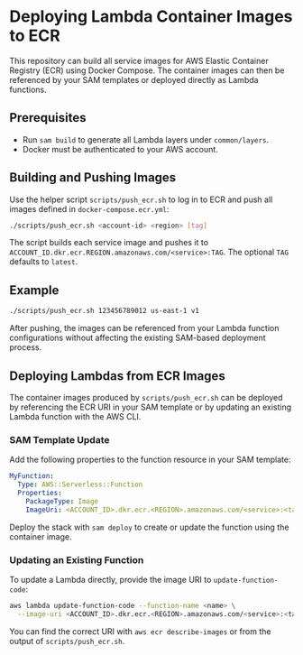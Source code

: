 # Deploying Lambda Container Images to ECR

This repository can build all service images for AWS Elastic Container Registry (ECR) using Docker Compose. The container images can then be referenced by your SAM templates or deployed directly as Lambda functions.

## Prerequisites

- Run `sam build` to generate all Lambda layers under `common/layers`.
- Docker must be authenticated to your AWS account.

## Building and Pushing Images

Use the helper script `scripts/push_ecr.sh` to log in to ECR and push all images defined in `docker-compose.ecr.yml`:

```bash
./scripts/push_ecr.sh <account-id> <region> [tag]
```

The script builds each service image and pushes it to `ACCOUNT_ID.dkr.ecr.REGION.amazonaws.com/<service>:TAG`. The optional `TAG` defaults to `latest`.

## Example

```bash
./scripts/push_ecr.sh 123456789012 us-east-1 v1
```

After pushing, the images can be referenced from your Lambda function configurations without affecting the existing SAM-based deployment process.

## Deploying Lambdas from ECR Images

The container images produced by `scripts/push_ecr.sh` can be deployed by
referencing the ECR URI in your SAM template or by updating an existing Lambda
function with the AWS CLI.

### SAM Template Update

Add the following properties to the function resource in your SAM template:

```yaml
MyFunction:
  Type: AWS::Serverless::Function
  Properties:
    PackageType: Image
    ImageUri: <ACCOUNT_ID>.dkr.ecr.<REGION>.amazonaws.com/<service>:<tag>
```

Deploy the stack with `sam deploy` to create or update the function using the
container image.

### Updating an Existing Function

To update a Lambda directly, provide the image URI to `update-function-code`:

```bash
aws lambda update-function-code --function-name <name> \
  --image-uri <ACCOUNT_ID>.dkr.ecr.<REGION>.amazonaws.com/<service>:<tag>
```

You can find the correct URI with `aws ecr describe-images` or from the output
of `scripts/push_ecr.sh`.
